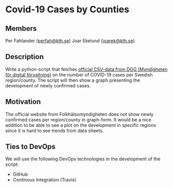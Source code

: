 # Covid-19 Cases by Counties

## Members
Per Fahlander (perfah@kth.se)
Joar Ekelund (joarek@kth.se)

## Description
Write a python-script that fetches [official CSV-data from DGG (Myndigheten för digital förvaltning)](https://www.dataportal.se/sv/datasets/525_1424/antal-fall-av-covid-19-i-sverige-per-dag-och-region) on the number of COVID-19 cases per Swedish region/county. The script will then show a graph presenting the development of newly confirmed cases.

## Motivation
The official website from Folkhälsomyndigheten does not show newly confirmed cases per region/county in graph-form. It would be a nice addition to be able to see a plot on the development in specific regions since it is hard to see trends from data sheets.

## Ties to DevOps
We will use the following DevOps technologies in the development of the script:
- GitHub
- Continous Integration (Travis)
